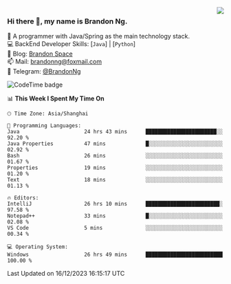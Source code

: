 <img  align="right" src="https://github-readme-stats-brandon0824.vercel.app/api/top-langs/?username=brandon0824&layout=compact">

### Hi there 👋, my name is Brandon Ng.

🌱 A programmer with Java/Spring as the main technology stack.  
💻 BackEnd Developer Skills: [`Java`] | [`Python`]  
📝 Blog: [Brandon Space](https://brandonng.tech)  
📫 Mail: brandonng@foxmail.com  
📰 Telegram: [@BrandonNg](https://t.me/BrandonNg24)  

![CodeTime badge](https://img.shields.io/endpoint?style=flat-square&url=https%3A%2F%2Fapi.codetime.dev%2Fshield%3Fid%3D128%26project%3D%26in%3D604800000)

<!--START_SECTION:waka-->
📊 **This Week I Spent My Time On** 

```text
🕑︎ Time Zone: Asia/Shanghai

💬 Programming Languages: 
Java                     24 hrs 43 mins      ███████████████████████░░   92.20 % 
Java Properties          47 mins             █░░░░░░░░░░░░░░░░░░░░░░░░   02.92 % 
Bash                     26 mins             ░░░░░░░░░░░░░░░░░░░░░░░░░   01.67 % 
Properties               19 mins             ░░░░░░░░░░░░░░░░░░░░░░░░░   01.20 % 
Text                     18 mins             ░░░░░░░░░░░░░░░░░░░░░░░░░   01.13 % 

🔥 Editors: 
IntelliJ                 26 hrs 10 mins      ████████████████████████░   97.58 % 
Notepad++                33 mins             █░░░░░░░░░░░░░░░░░░░░░░░░   02.08 % 
VS Code                  5 mins              ░░░░░░░░░░░░░░░░░░░░░░░░░   00.34 % 

💻 Operating System: 
Windows                  26 hrs 49 mins      █████████████████████████   100.00 % 
```


 Last Updated on 16/12/2023 16:15:17 UTC
<!--END_SECTION:waka-->
